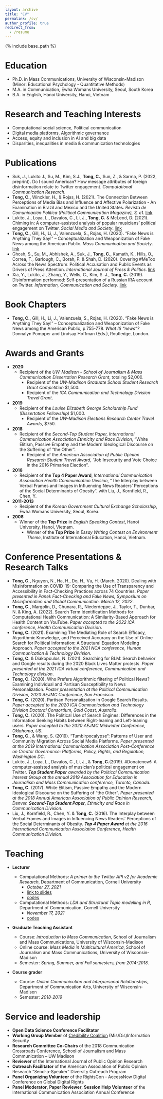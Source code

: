 ```yaml
---
layout: archive
title: "CV"
permalink: /cv/
author_profile: true
redirect_from:
  - /resume
---
```


{% include base_path %}

Education
======
* Ph.D. in Mass Communications, University of Wisconsin-Madison (Minor: Educational Psychology - Quantitative Methods)
* M.A. in Communication, Ewha Womans University, Seoul, South Korea
* B.A. in English, Hanoi University, Hanoi, Vietnam

Research and Teaching Interests
======
* Computational social science, Political communication
* Digital media platforms, Algorithmic governance
* Access, equity and inclusion in AI and big data
* Disparities, inequalities in media & communication technologies

Publications
======
* Suk, J., Lukito J., Su, M., Kim, S.J., **Tong, C.**, Sun, Z., & Sarma, P. (2022, preprint). Do I sound American? How message attributes of foreign disinformation relate to Twitter engagement. _Computational Communication Research_. 
* **Tong, C.**, Winckler, H., & Rojas, H. (2021). The Connection Between Perceptions of Media Bias and Influence and Affective Polarization - An Examination in Brazil and Mexico and the United States. _Revista de Comunicación Política (Political Communication Magazine), 3, e1_. [link](https://doi.org/10.29105/rcp3-1)
* Lukito, J., Loya, L., Davalos, C., Li, J., **Tong, C.** & McLeod, D. (2021). Chiming in: A computer-assisted analysis of popular musicians’ political engagement on Twitter. _Social Media and Society_. 
[link](https://doi.org/10.1177/20563051211019013)
* **Tong, C.**, Gill, H., Li, J., Valenzuela, S., Rojas, H. (2020). “Fake News is Anything They Say!” – Conceptualization and Weaponization of Fake News among the American Public. _Mass Communication and Society_. 
[link](https://doi.org/10.1080/15205436.2020.1789661)
* Ghosh, S., Su, M., Abhishek, A., Suk, J., **Tong, C.**, Kamath, K., Hills, O., Correa, T., Garlough, C., Borah, P. & Shah, D. (2020). Covering #MeToo Across the News Spectrum: Political Accusation and Public Events as Drivers of Press Attention. _International Journal of Press & Politics_. 
[link](https://doi.org/10.1177/1940161220968081)
* Xia, Y., Lukito, J., Zhang, Y., Wells, C., Kim, S. J., **Tong, C.** (2019). Disinformation performed: Self-presentation of a Russian IRA account on Twitter. _Information, Communication and Society_. 
[link](https://doi.org/10.1080/1369118X.2019.1621921)

Book Chapters
======
* **Tong, C.**, Gill, H., Li, J., Valenzuela, S., Rojas, H. (2020). “Fake News is Anything They Say!” – Conceptualization and Weaponization of Fake News among the American Public, p.755-778. _What IS “news”?_ Donnalyn Pompper and Lindsay Hoffman (Eds.), Routledge, London. 

Awards and Grants
======
* **2020**	
    * Recipient of the _UW-Madison - School of Journalism & Mass Communication Dissertation Research Grant_, totaling $2,000.
	  * Recipient of the _UW-Madison Graduate School Student Research Grant Competition_ $1,500.
	  * Recipient of the _ICA Communication and Technology Division Travel Grant_.
* **2019**	
    * Recipient of the _Louise Elizabeth George Scholarship Fund (Dissertation Fellowship)_ $1,000.
	  * Recipient of the _UW-Madison Elections Research Center Travel Awards_, $750.
* **2018**	
    * Recipient of the _Second-Top Student Paper, International Communication Association Ethnicity and Race Division_, “White Elitism, Passive Empathy and the Modern Ideological Discourse on the Suffering of “the Other”.
	  * Recipient of the _American Association of Public Opinion Research Student Travel Award_, “Job Insecurity and Vote Choice in the 2016 Primaries Election”. 
* **2016**	
    * Recipient of the **Top 4 Paper Award**, _International Communication Association Health Communication Division_, “The Interplay between Verbal Frames and Images in Influencing News Readers’ Perceptions of the Social Determinants of Obesity”. with Liu, J., Kornfield, R., Chen, Y.
* **2011-2013**	
    * Recipient of the _Korean Government Cultural Exchange Scholarship_, Ewha Womans University, Seoul, Korea.
* **2006**	
    * Winner of the **Top Prize** in _English Speaking Contest_, Hanoi University, Hanoi, Vietnam.
	  * Winner of the **Top Prize** in _Essay Writing Contest on Environment Theme_, Institute of International Education, Hanoi, Vietnam. 

Conference Presentations & Research Talks
======
* **Tong, C.**, Nguyen, N., Ha, H., Do, H., Vu, H. (March, 2020). Dealing with Misinformation on COVID-19: Comparing the Use of Transparency and Accessibility in Fact-Checking Practices across 74 Countries. _Paper presented in Panel: Fact-Checking and Fake News, Symposium on Misinformation and Global Communication. March 12, 2022_.
* **Tong, C.**, Margolin, D., Chunara, R., Niederdeppe, J., Taylor, T., Dunbar, N. & King, A. (2022). Search Term Identification Methods for Computational Health Communication: A Similarity-Based Approach for Health Content on YouTube. _Paper accepted to the 2022 ICA conference, Health Communication Division_.
* **Tong, C.** (2021). Examining The Mediating Role of Search Efficacy, Algorithmic Knowledge, and Perceived Accuracy on the Use of Online Search for Political Information: A Structural Equation Modeling Approach. _Paper accepted to the 2021 NCA conference, Human Communication & Technology Division_.  
* **Tong, C.** & Diakopoulos, N. (2021). Searching for BLM: Search behavior and Google results during the 2020 Black Lives Matter protests. _Paper presented at the 2021 ICA virtual conference, Communication and Technology division_.
* **Tong, C.** (2020). Who Prefers Algorithmic filtering of Political News? Examining Individual and Partisan Susceptibility to News Personalization. _Poster presentation at the Political Communication Division, 2020 AEJMC Conference, San Francisco_.
* **Tong, C.** (2020). Partisan Personalization in Google Search Results. _Paper accepted to the 2020 ICA Communication and Technology Division Doctoral Consortium, Gold Coast, Australia_. 
* **Tong, C.** (2020). The Political Use of Search Engines: Differences in the Information Seeking Habits between Right-leaning and Left-leaning users. _Paper accepted to the 2020 AEJMC Midwinter Conference, Oklahoma, US_. 
* **Tong, C.**, & Wang, S. (2019). “Tumblrpocalypse”: Patterns of User and Community Migration Across Social Media Platforms. _Paper presented at the 2019 International Communication Association Post-Conference on Creator Governance: Platforms, Policy, Rights, and Regulation, Washington DC_.
* Lukito, J., Loya, L., Davalos, C., Li, J., & **Tong, C.**(2019). #Donatenow!: A computer-assisted analysis of musician’s political engagement on Twitter. _**Top Student Paper** awarded by the Political Communication Interest Group at the annual 2019 Association for Education in Journalism and Mass Communication conference, Toronto, Canada_.
* **Tong, C.** (2017). White Elitism, Passive Empathy and the Modern Ideological Discourse on the Suffering of “the Other”. _Paper presented at the 2018 Annual American Association of Public Opinion Research, Denver. **Second-Top Student Paper**, Ethnicity and Race in Communication Division_.
* Liu, J., Kornfield, R., Chen, Y. & **Tong, C.** (2016). The Interplay between Verbal Frames and Images in Influencing News Readers’ Perceptions of the Social Determinants of Obesity. _**Top 4 Paper Award** at the 2016 International Communication Association Conference, Health Communication Division_.

Teaching
======
* **Lecturer** 	        	       
    * Computational Methods: _A primer to the Twitter API v2 for Academic Research_, Department of Communication, Cornell University
        * _October 27, 2021_
        * [link to slides](http://chautong.github.io/files/twitter_workshop_Cornell.pdf)
        * [codes](http://chautong.github.io/files/academictwitteR.html)
    * Computational Methods: _LDA and Structural Topic modelling in R_, Department of Communication, Cornell University
        * _November 17, 2021_
        * [codes](http://chautong.github.io/files/topicmodels.html)

* **Graduate Teaching Assistant**	
    * Course: _Introduction to Mass Communication_, School of Journalism and Mass Communications, University of Wisconsin-Madison
    * Online course: _Mass Media in Multicultural America_, School of Journalism and Mass Communications, University of Wisconsin-Madison
    * Semester: _Spring, Summer, and Fall semesters, from 2014-2018_. 	 	

* **Course grader**
    * Course: _Online Communication and Interpersonal Relationships_, Department of Communication Arts, University of Wisconsin-Madison
    * Semester: _2018-2019_

Service and leadership
======
* **Open Data Science Conference Facilitator**
* **Working Group Member** of [Credibility Coalition](https://misinfocon.com/) (Mis/Dis)Information Security
* **Research Committee Co-Chairs** of the 2018 Communication Crossroads Conference, School of Journalism and Mass Communication – UW Madison
* **Reviewer** of the International Journal of Public Opinion Research
* **Outreach Facilitator** of the American Association of Public Opinion Research “Send-a-Speaker” Diversity Outreach Program
* **Panel Organizing Volunteer** of the RightsCon - AccessNow Digital Conference on Global Digital Rights
* **Panel Moderator**, **Paper Reviewer**, **Session Help Volunteer** of the International Communication Association Annual Conference


